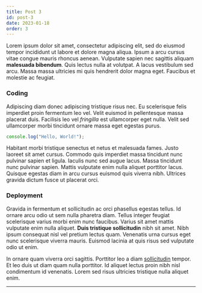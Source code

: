 ```yaml
---
title: Post 3
id: post-3
date: 2023-01-18
order: 3
---
```


Lorem ipsum dolor sit amet, consectetur adipiscing elit, sed do eiusmod tempor incididunt ut labore et dolore magna aliqua. Ipsum a arcu cursus vitae congue mauris rhoncus aenean. Vulputate sapien nec sagittis aliquam **malesuada bibendum**. Quis lectus nulla at volutpat. A lacus vestibulum sed arcu. Massa massa ultricies mi quis hendrerit dolor magna eget. Faucibus et molestie ac feugiat.

### Coding

Adipiscing diam donec adipiscing tristique risus nec. Eu scelerisque felis imperdiet proin fermentum leo vel. Velit euismod in pellentesque massa placerat duis. Facilisis leo vel _fringilla_ est ullamcorper eget nulla. Velit sed ullamcorper morbi tincidunt ornare massa eget egestas purus.

```js
console.log("Hello, World!");
```

Habitant morbi tristique senectus et netus et malesuada fames. Justo laoreet sit amet cursus. Commodo quis imperdiet massa tincidunt nunc pulvinar sapien et ligula. Iaculis nunc sed augue lacus. Massa tincidunt nunc pulvinar sapien. Mattis vulputate enim nulla aliquet porttitor lacus. Quisque egestas diam in arcu cursus euismod quis viverra nibh. Ultrices gravida dictum fusce ut placerat orci.

### Deployment

Gravida in fermentum et sollicitudin ac orci phasellus egestas tellus. Id ornare arcu odio ut sem nulla pharetra diam. Tellus integer feugiat scelerisque varius morbi enim nunc faucibus. Varius sit amet mattis vulputate enim nulla aliquet. **Duis tristique sollicitudin** nibh sit amet. Nibh ipsum consequat nisl vel pretium lectus quam. Venenatis urna cursus eget nunc scelerisque viverra mauris. Euismod lacinia at quis risus sed vulputate odio ut enim.

In ornare quam viverra orci sagittis. Porttitor leo a diam [sollicitudin](example.com) tempor. Et leo duis ut diam quam nulla porttitor. Id aliquet lectus proin nibh nisl condimentum id venenatis. Lorem sed risus ultricies tristique nulla aliquet enim.

---
